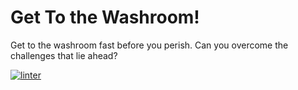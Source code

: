 # Get To the Washroom!

Get to the washroom fast before you perish. Can you overcome the challenges that lie ahead?

[![linter](https://github.com/Jad-Kreit29/Final-Project/workflows/linter/badge.svg)](https://github.com/marketplace/actions/super-linter)
